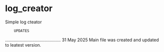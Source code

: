 # log_creator
Simple log cteator

		UPDATES
.............................................
	31 May 2025
Main file was created and updated to leatest version. 


